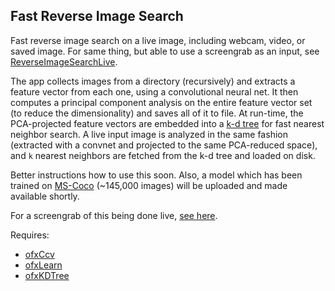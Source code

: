 ## Fast Reverse Image Search

Fast reverse image search on a live image, including webcam, video, or saved image. For same thing, but able to use a screengrab as an input, see [ReverseImageSearchLive](https://github.com/ml4a/ml4a-ofx/tree/master/apps/ReverseImageSearchLive).

The app collects images from a directory (recursively) and extracts a feature vector from each one, using a convolutional neural net. It then computes a principal component analysis on the entire feature vector set (to reduce the dimensionality) and saves all of it to file. At run-time, the PCA-projected feature vectors are embedded into a [k-d tree](https://en.wikipedia.org/wiki/K-d_tree) for fast nearest neighbor search. A live input image is analyzed in the same fashion (extracted with a convnet and projected to the same PCA-reduced space), and `k` nearest neighbors are fetched from the k-d tree and loaded on disk. 

Better instructions how to use this soon. Also, a model which has been trained on [MS-Coco](http://mscoco.org/) (~145,000 images) will be uploaded and made available shortly. 

For a screengrab of this being done live, [see here](https://twitter.com/ml4a_/status/835874470606798848).

Requires:
 - [ofxCcv](https://github.com/kylemcdonald/ofxCcv)
 - [ofxLearn](https://github.com/genekogan/ofxLearn)
 - [ofxKDTree](https://github.com/genekogan/ofxKDTree)
